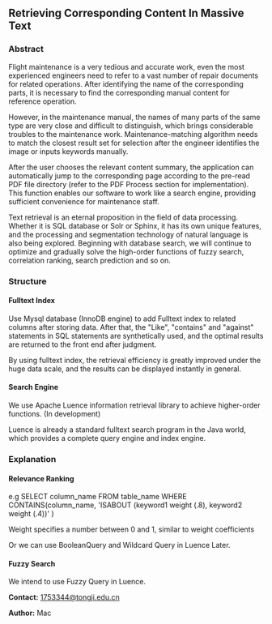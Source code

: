 ## Retrieving Corresponding Content In Massive Text

### Abstract

Flight maintenance is a very tedious and accurate work, even the most experienced engineers need to refer to a vast number of repair documents for related operations. After identifying the name of the corresponding parts, it is necessary to find the corresponding manual content for reference operation.

However, in the maintenance manual, the names of many parts of the same type are very close and difficult to distinguish, which brings considerable troubles to the maintenance work. Maintenance-matching algorithm needs to match the closest result set for selection after the engineer identifies the image or inputs keywords manually.

After the user chooses the relevant content summary, the application can automatically jump to the corresponding page according to the pre-read PDF file directory (refer to the PDF Process section for implementation). This function enables our software to work like a search engine, providing sufficient convenience for maintenance staff.

Text retrieval is an eternal proposition in the field of data processing. Whether it is SQL database or Solr or Sphinx, it has its own unique features, and the processing and segmentation technology of natural language is also being explored. Beginning with database search, we will continue to optimize and gradually solve the high-order functions of fuzzy search, correlation ranking, search prediction and so on.

### Structure

#### Fulltext Index

Use Mysql database (InnoDB engine) to add Fulltext index to related columns after storing data. After that, the "Like", "contains" and "against" statements in SQL statements are synthetically used, and the optimal results are returned to the front end after judgment.

By using fulltext index, the retrieval efficiency is greatly improved under the huge data scale, and the results can be displayed instantly in general.

#### Search Engine

We use Apache Luence information retrieval library to achieve higher-order functions. (In development)

Luence is already a standard fulltext search program in the Java world, which provides a complete query engine and index engine.
### Explanation

#### Relevance Ranking
e.g
SELECT column_name
FROM table_name 
WHERE CONTAINS(column_name, 'ISABOUT (keyword1 weight (.8), keyword2 weight (.4))' )

Weight specifies a number between 0 and 1, similar to weight coefficients

Or we can use BooleanQuery and Wildcard Query in Luence Later.

#### Fuzzy Search

We intend to use Fuzzy Query in Luence.



**Contact:** 1753344@tongji.edu.cn  

**Author:** Mac